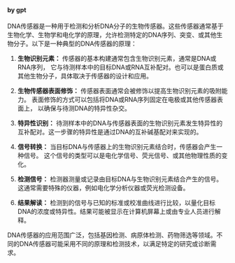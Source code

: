 #### by gpt
DNA传感器是一种用于检测和分析DNA分子的生物传感器。这些传感器通常基于生物化学、生物学和电化学的原理，允许检测特定的DNA序列、突变、或其他生物分子。以下是一种典型的DNA传感器的原理：

1. **生物识别元素：** 传感器的基本构建通常包含生物识别元素，通常是DNA或RNA序列，  它与待测样本中的目标DNA或RNA互补配对。也可以是蛋白质或其他生物分子，具体取决于传感器的设计和应用。

2. **生物传感器表面修饰：** 传感器表面通常会被修饰以提高生物识别元素的吸附能力。      表面修饰的方式可以包括将DNA或RNA序列固定在电极或其他传感器表面上，              以确保与待测DNA的特异性杂交。

3. **特异性识别：** 待测样本中的DNA与传感器表面的生物识别元素发生特异性的互补配对。这一步骤的特异性是通过DNA的互补碱基配对来实现的。

4. **信号转换：** 当目标DNA与传感器上的生物识别元素结合时，传感器会产生一种信号。   这个信号的类型可以是电化学信号、荧光信号、或其他物理性质的变化。

5. **检测信号：** 检测器测量或记录由目标DNA与生物识别元素结合产生的信号。这通常需要特殊的仪器，例如电化学分析仪器或荧光检测设备。

6. **结果解读：** 检测到的信号与已知的标准或校准曲线进行比较，以量化目标DNA的浓度或特异性。结果可能被显示在计算机屏幕上或由专业人员进行解释。

DNA传感器的应用范围广泛，包括基因检测、病原体检测、药物筛选等领域。不同的DNA传感器可能采用不同的原理和检测技术，以满足特定的研究或诊断需求。
